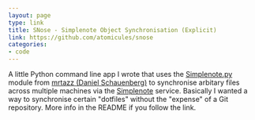 ```yaml
---
layout: page
type: link
title: SNose - Simplenote Object Synchronisation (Explicit)
link: https://github.com/atomicules/snose
categories: 
- code
---
```

A little Python command line app I wrote that uses the [Simplenote.py](https://github.com/mrtazz/simplenote.py) module from [mrtazz (Daniel Schauenberg)](https://github.com/mrtazz) to synchronise arbitary files across multiple machines via the [Simplenote](ttp://simplenoteapp.com/) service. Basically I wanted a way to synchronise certain "dotfiles" without the "expense" of a Git repository. More info in the README if you follow the link.
